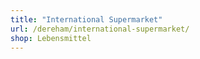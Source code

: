 ```yaml
---
title: "International Supermarket"
url: /dereham/international-supermarket/
shop: Lebensmittel
---
```

